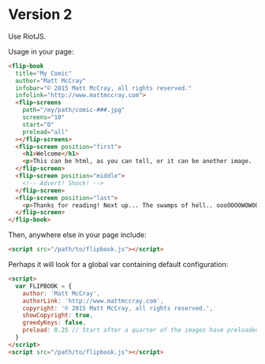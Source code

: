 # Version 2

Use RiotJS.

Usage in your page:

```html
<flip-book
  title="My Comic"
  author="Matt McCray"
  infobar="© 2015 Matt McCray, all rights reserved."
  infolink="http://www.mattmccray.com">
  <flip-screens
    path="/my/path/comic-###.jpg"
    screens="10"
    start="0"
    preload="all"
  ></flip-screens>
  <flip-screen position="first">
    <h1>Welcome</h1>
    <p>This can be html, as you can tell, or it can be another image.
  </flip-screen>
  <flip-screen position="middle">
    <!-- Advert! Shock! -->
  </flip-screen>
  <flip-screen position="last">
    <p>Thanks for reading! Next up... The swamps of hell.. oooOOOOWOWOOoooo.</p>
  </flip-screen>
</flip-book>
```

Then, anywhere else in your page include:

```html
<script src="/path/to/flipbook.js"></script>
```

Perhaps it will look for a global var containing default configuration:

```html
<script>
  var FLIPBOOK = {
    author: 'Matt McCray',
    authorLink: 'http://www.mattmccray.com',
    copyright: '© 2015 Matt McCray, all rights reserved.',
    showCopyright: true,
    greedyKeys: false,
    preload: 0.25 // Start after a quarter of the images have preloaded.
  }
</script>
<script src="/path/to/flipbook.js"></script>
```
